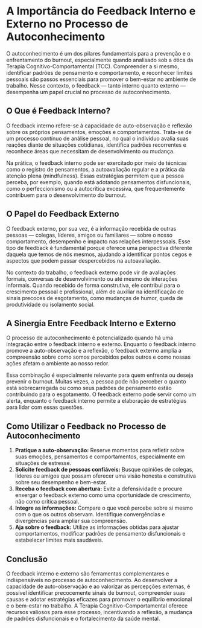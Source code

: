 # A Importância do Feedback Interno e Externo no Processo de Autoconhecimento

O autoconhecimento é um dos pilares fundamentais para a prevenção e o enfrentamento do burnout, especialmente quando analisado sob a ótica da Terapia Cognitivo-Comportamental (TCC). Compreender a si mesmo, identificar padrões de pensamento e comportamento, e reconhecer limites pessoais são passos essenciais para promover o bem-estar no ambiente de trabalho. Nesse contexto, o feedback — tanto interno quanto externo — desempenha um papel crucial no processo de autoconhecimento.

## O Que é Feedback Interno?

O feedback interno refere-se à capacidade de auto-observação e reflexão sobre os próprios pensamentos, emoções e comportamentos. Trata-se de um processo contínuo de análise pessoal, no qual o indivíduo avalia suas reações diante de situações cotidianas, identifica padrões recorrentes e reconhece áreas que necessitam de desenvolvimento ou mudança.

Na prática, o feedback interno pode ser exercitado por meio de técnicas como o registro de pensamentos, a autoavaliação regular e a prática da atenção plena (mindfulness). Essas estratégias permitem que a pessoa perceba, por exemplo, quando está adotando pensamentos disfuncionais, como o perfeccionismo ou a autocrítica excessiva, que frequentemente contribuem para o desenvolvimento do burnout.

## O Papel do Feedback Externo

O feedback externo, por sua vez, é a informação recebida de outras pessoas — colegas, líderes, amigos ou familiares — sobre o nosso comportamento, desempenho e impacto nas relações interpessoais. Esse tipo de feedback é fundamental porque oferece uma perspectiva diferente daquela que temos de nós mesmos, ajudando a identificar pontos cegos e aspectos que podem passar despercebidos na autoavaliação.

No contexto do trabalho, o feedback externo pode vir de avaliações formais, conversas de desenvolvimento ou até mesmo de interações informais. Quando recebido de forma construtiva, ele contribui para o crescimento pessoal e profissional, além de auxiliar na identificação de sinais precoces de esgotamento, como mudanças de humor, queda de produtividade ou isolamento social.

## A Sinergia Entre Feedback Interno e Externo

O processo de autoconhecimento é potencializado quando há uma integração entre o feedback interno e externo. Enquanto o feedback interno promove a auto-observação e a reflexão, o feedback externo amplia a compreensão sobre como somos percebidos pelos outros e como nossas ações afetam o ambiente ao nosso redor.

Essa combinação é especialmente relevante para quem enfrenta ou deseja prevenir o burnout. Muitas vezes, a pessoa pode não perceber o quanto está sobrecarregada ou como seus padrões de pensamento estão contribuindo para o esgotamento. O feedback externo pode servir como um alerta, enquanto o feedback interno permite a elaboração de estratégias para lidar com essas questões.

## Como Utilizar o Feedback no Processo de Autoconhecimento

1. **Pratique a auto-observação:** Reserve momentos para refletir sobre suas emoções, pensamentos e comportamentos, especialmente em situações de estresse.
2. **Solicite feedback de pessoas confiáveis:** Busque opiniões de colegas, líderes ou amigos que possam oferecer uma visão honesta e construtiva sobre seu desempenho e bem-estar.
3. **Receba o feedback com abertura:** Evite a defensividade e procure enxergar o feedback externo como uma oportunidade de crescimento, não como crítica pessoal.
4. **Integre as informações:** Compare o que você percebe sobre si mesmo com o que os outros observam. Identifique convergências e divergências para ampliar sua compreensão.
5. **Aja sobre o feedback:** Utilize as informações obtidas para ajustar comportamentos, modificar padrões de pensamento disfuncionais e estabelecer limites mais saudáveis.

## Conclusão

O feedback interno e externo são ferramentas complementares e indispensáveis no processo de autoconhecimento. Ao desenvolver a capacidade de auto-observação e ao valorizar as percepções externas, é possível identificar precocemente sinais de burnout, compreender suas causas e adotar estratégias eficazes para promover o equilíbrio emocional e o bem-estar no trabalho. A Terapia Cognitivo-Comportamental oferece recursos valiosos para esse processo, incentivando a reflexão, a mudança de padrões disfuncionais e o fortalecimento da saúde mental.